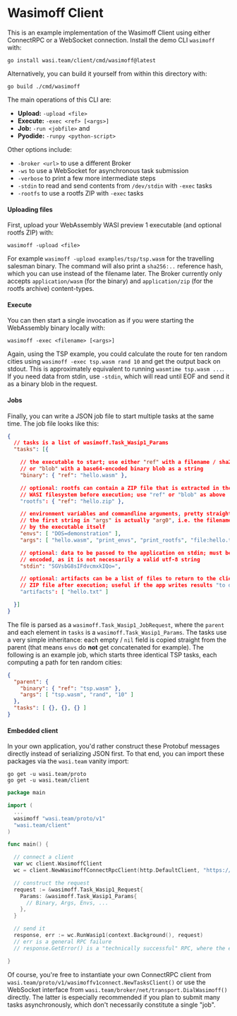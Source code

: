 # Wasimoff Client

This is an example implementation of the Wasimoff Client using either ConnectRPC or a WebSocket connection.
Install the demo CLI `wasimoff` with:

```
go install wasi.team/client/cmd/wasimoff@latest
```

Alternatively, you can build it yourself from within this directory with:

```
go build ./cmd/wasimoff
```

The main operations of this CLI are:
* **Upload:** `-upload <file>`
* **Execute:** `-exec <ref> [<args>]`
* **Job:** `-run <jobfile>` and
* **Pyodide:** `-runpy <python-script>`

Other options include:
* `-broker <url>` to use a different Broker
* `-ws` to use a WebSocket for asynchronous task submission
* `-verbose` to print a few more intermediate steps
* `-stdin` to read and send contents from `/dev/stdin` with `-exec` tasks
* `-rootfs` to use a rootfs ZIP with `-exec` tasks

#### Uploading files

First, upload your WebAssembly WASI preview 1 executable (and optional rootfs ZIP) with:

```
wasimoff -upload <file>
```

For example `wasimoff -upload examples/tsp/tsp.wasm` for the travelling salesman binary. The command will also print a `sha256:..` reference hash, which you can use instead of the filename later. The Broker currently only accepts `application/wasm` (for the binary) and `application/zip` (for the rootfs archive) content-types.

#### Execute

You can then start a single invocation as if you were starting the WebAssembly binary locally with:

```
wasimoff -exec <filename> [<args>]
```

Again, using the TSP example, you could calculate the route for ten random cities using `wasimoff -exec tsp.wasm rand 10` and get the output back on stdout. This is approximately equivalent to running `wasmtime tsp.wasm ...`. If you need data from stdin, use `-stdin`, which will read until EOF and send it as a binary blob in the request.

#### Jobs

Finally, you can write a JSON job file to start multiple tasks at the same time. The job file looks like this:

```json
{
  // tasks is a list of wasimoff.Task_Wasip1_Params
  "tasks": [{

    // the executable to start; use either "ref" with a filename / sha256 reference
    // or "blob" with a base64-encoded binary blob as a string
    "binary": { "ref": "hello.wasm" },

    // optional: rootfs can contain a ZIP file that is extracted in the virtual
    // WASI filesystem before execution; use "ref" or "blob" as above
    "rootfs": { "ref": "hello.zip" },

    // environment variables and commandline arguments, pretty straightforward;
    // the first string in "args" is actually "arg0", i.e. the filename as seen
    // by the executable itself
    "envs": [ "DOS=demonstration" ],
    "args": [ "hello.wasm", "print_envs", "print_rootfs", "file:hello.txt" ],

    // optional: data to be passed to the application on stdin; must be base64
    // encoded, as it is not necessarily a valid utf-8 string
    "stdin": "SGVsbG8sIFdvcmxkIQo=",

    // optional: artifacts can be a list of files to return to the client in a
    // ZIP file after execution; useful if the app writes results "to disk"
    "artifacts": [ "hello.txt" ]

  }]
}
```


The file is parsed as a `wasimoff.Task_Wasip1_JobRequest`, where the `parent` and each element in `tasks` is a `wasimoff.Task_Wasip1_Params`. The tasks use a very simple inheritance: each empty / `nil` field is copied straight from the parent (that means `envs` do **not** get concatenated for example). The following is an example job, which starts three identical TSP tasks, each computing a path for ten random cities:


```json
{
  "parent": {
    "binary": { "ref": "tsp.wasm" },
    "args": [ "tsp.wasm", "rand", "10" ]
  },
  "tasks": [ {}, {}, {} ]
}
```

#### Embedded client

In your own application, you'd rather construct these Protobuf messages directly instead of serializing JSON first. To that end, you can import these packages via the `wasi.team` vanity import:

```
go get -u wasi.team/proto
go get -u wasi.team/client
```

```go
package main

import (
  ...
  wasimoff "wasi.team/proto/v1"
  "wasi.team/client"
)

func main() {

  // connect a client
  var wc client.WasimoffClient
  wc = client.NewWasimoffConnectRpcClient(http.DefaultClient, "https://wasi.team")

  // construct the request
  request := &wasimoff.Task_Wasip1_Request{
    Params: &wasimoff.Task_Wasip1_Params{
      // Binary, Args, Envs, ...
    },
  }

  // send it
  response, err := wc.RunWasip1(context.Background(), request)
  // err is a general RPC failure
  // response.GetError() is a "technically successful" RPC, where the execution itself failed

}
```

Of course, you're free to instantiate your own ConnectRPC client from `wasi.team/proto/v1/wasimoffv1connect.NewTasksClient()` or
use the WebSocket interface from `wasi.team/broker/net/transport.DialWasimoff()` directly. The latter is especially
recommended if you plan to submit many tasks asynchronously, which don't necessarily constitute a single "job".
